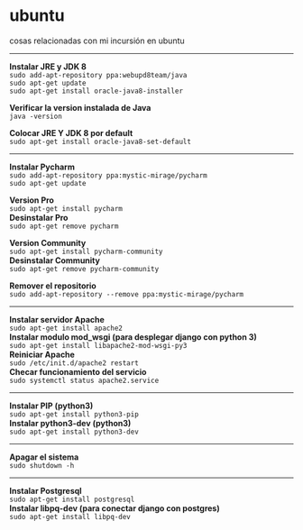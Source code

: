 # ubuntu
cosas relacionadas con mi incursión en ubuntu  
***
**Instalar JRE y JDK 8**  
`sudo add-apt-repository ppa:webupd8team/java`  
`sudo apt-get update`  
`sudo apt-get install oracle-java8-installer`  

**Verificar la version instalada de Java**  
`java -version`  

**Colocar JRE Y JDK 8 por default**  
`sudo apt-get install oracle-java8-set-default`  
***
**Instalar Pycharm**  
`sudo add-apt-repository ppa:mystic-mirage/pycharm`  
`sudo apt-get update`  

**Version Pro**  
`sudo apt-get install pycharm`  
**Desinstalar Pro**  
`sudo apt-get remove pycharm`  

**Version Community**  
`sudo apt-get install pycharm-community`  
**Desinstalar Community**  
`sudo apt-get remove pycharm-community`  

**Remover el repositorio**  
`sudo add-apt-repository --remove ppa:mystic-mirage/pycharm`  
***
**Instalar servidor Apache**  
`sudo apt-get install apache2`  
**Instalar modulo mod_wsgi (para desplegar django con python 3)**  
`sudo apt-get install libapache2-mod-wsgi-py3`  
**Reiniciar Apache**  
`sudo /etc/init.d/apache2 restart`  
**Checar funcionamiento del servicio**  
`sudo systemctl status apache2.service`  
***
**Instalar PIP (python3)**  
`sudo apt-get install python3-pip`  
**Instalar python3-dev (python3)**  
`sudo apt-get install python3-dev`  
***
**Apagar el sistema**  
`sudo shutdown -h`  
***
**Instalar Postgresql**  
`sudo apt-get install postgresql`  
**Instalar libpq-dev (para conectar django con postgres)**  
`sudo apt-get install libpq-dev`  
